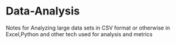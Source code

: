 # Data-Analysis
Notes for Analyzing large data sets in CSV format or otherwise in Excel,Python and other tech used for analysis and metrics

